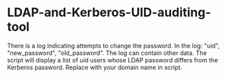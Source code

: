 # LDAP-and-Kerberos-UID-auditing-tool
There is a log indicating attempts to change the password. In the log: "uid", "new_password", "old_password". The log can contain other data.
The script will display a list of uid users whose LDAP password differs from the Kerberos password.
Replace <domain name> with your domain name in script.
